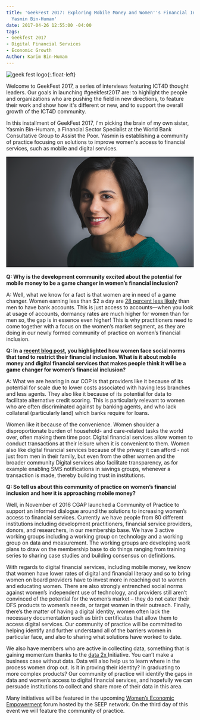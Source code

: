 ```yaml
---
title: 'GeekFest 2017: Exploring Mobile Money and Women''s Financial Inclusion with
  Yasmin Bin-Humam'
date: 2017-04-26 12:55:00 -04:00
tags:
- Geekfest 2017
- Digital Financial Services
- Economic Growth
Author: Karim Bin-Humam
---
```


![geek fest logo](/api/v2/sites/568d4cf73aaede128400000b/source/_uploads/geek%20fest%20smallest.jpg?download){:.float-left}

Welcome to GeekFest 2017, a series of interviews featuring ICT4D thought leaders. Our goals in launching #geekfest2017 are: to highlight the people and organizations who are pushing the field in new directions, to feature their work and show how it's different or new, and to support the overall growth of the ICT4D community.

In this installment of GeekFest 2017, I'm picking the brain of my own sister, Yasmin Bin-Humam, a Financial Sector Specialist at the World Bank Consultative Group to Assist the Poor. Yasmin is establishing a community of practice focusing on solutions to improve women's access to financial services, such as mobile and digital services.

<!-- more -->

![yasmin.png](/uploads/yasmin.png)

**Q: Why is the development community excited about the potential for mobile money to be a game changer in women’s financial inclusion?**

A: Well, what we know for a fact is that women are in need of a game changer. Women earning less than $2 a day are [28 percent less likely](http://www.worldbank.org/en/news/feature/2012/04/19/three-quarters-of-the-worlds-poor-are-unbanked) than men to have bank accounts. This is just access to accounts—when you look at usage of accounts, dormancy rates are much higher for women than for men so, the gap is in essence even higher! This is why practitioners need to come together with a focus on the women’s market segment, as they are doing in our newly formed community of practice on women’s financial inclusion.

**Q: In a [recent blog post](http://www.cgap.org/blog/how-social-norms-affect-women%E2%80%99s-financial-inclusion), you highlighted how women face social norms that tend to restrict their financial inclusion. What is it about mobile money and digital financial services that makes people think it will be a game changer for women’s financial inclusion?**

A: What we are hearing in our COP is that providers like it because of its potential for scale due to lower costs associated with having less branches and less agents. They also like it because of its potential for data to facilitate alternative credit scoring. This is particularly relevant to women who are often discriminated against by banking agents, and who lack collateral (particularly land) which banks require for loans.

Women like it because of the convenience. Women shoulder a disproportionate burden of household- and care-related tasks the world over, often making them time poor. Digital financial services allow women to conduct transactions at their leisure when it is convenient to them. Women also like digital financial services because of the privacy it can afford - not just from men in their family, but even from the other women and the broader community Digital services also facilitate transparency, as for example enabling SMS notifications in savings groups, whenever a transaction is made, thereby building trust in institutions.

**Q: So tell us about this community of practice on women’s financial inclusion and how it is approaching mobile money?**

Well, in November of 2016 CGAP launched a Community of Practice to support an informed dialogue around the solutions to increasing women’s access to financial services. Currently we have people from 80 different institutions including development practitioners, financial service providers, donors, and researchers, in our membership base. We have 3 active working groups including a working group on technology and a working group on data and measurement. The working groups are developing work plans to draw on the membership base to do things ranging from training series to sharing case studies and building consensus on definitions.

With regards to digital financial services, including mobile money, we know that women have lower rates of digital and financial literacy and so to bring women on board providers have to invest more in reaching out to women and educating women. There are also strongly entrenched social norms against women’s independent use of technology, and providers still aren’t convinced of the potential for the women’s market – they do not cater their DFS products to women’s needs, or target women in their outreach. Finally, there’s the matter of having a digital identity, women often lack the necessary documentation such as birth certificates that allow them to access digital services. Our community of practice will be committed to helping identify and further understand all of the barriers women in particular face, and also to sharing what solutions have worked to date.

We also have members who are active in collecting data, something that is gaining momentum thanks to the [data 2x ](http://data2x.org/)Initiative. You can’t make a business case without data. Data will also help us to learn where in the process women drop out. Is it in proving their identity? In graduating to more complex products? Our community of practice will identify the gaps in data and women’s access to digital financial services, and hopefully we can persuade institutions to collect and share more of their data in this area.

Many initiatives will be featured in the upcoming [Women’s Economic Empowerment](https://weeforum2017.org/) forum hosted by the SEEP network. On the third day of this event we will feature the community of practice.